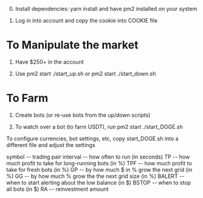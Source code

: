 0. Install dependencies:
   yarn install
   and have pm2 installed on your system

1. Log in into account and copy the cookie into COOKIE file

# To Manipulate the market

1. Have $250+ in the account

2. Use
   pm2 start ./start_up.sh
   or
   pm2 start ./start_down.sh

# To Farm

1. Create bots (or re-use bots from the up/down scripts)

2. To watch over a bot (to farm USDT), run
   pm2 start ./start_DOGE.sh

To configure currencies, bot settings, etc, copy start_DOGE.sh into a different file and adjust the settings

symbol -- trading pair
interval -- how often to run (in seconds)
TP -- how much profit to take for long-running bots (in %)
TPF -- how much profit to take for fresh bots (in %)
GP -- by how much $ in % grow the next grid (in %)
GG -- by how much % grow the the next grid size (in %)
BALERT -- when to start alerting about the low balance (in $)
BSTOP -- when to stop all bots (in $)
RA -- reinvestment amount
